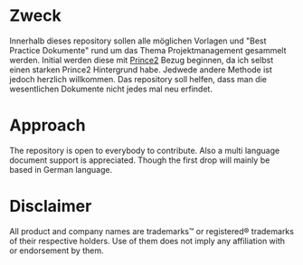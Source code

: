 # Zweck
Innerhalb dieses repository sollen alle möglichen Vorlagen und "Best Practice Dokumente" rund um das Thema Projektmanagement gesammelt werden. Initial werden diese mit [Prince2][4f70fbcc] Bezug beginnen, da ich selbst einen starken Prince2 Hintergrund habe. Jedwede andere Methode ist jedoch herzlich willkommen.
Das repository soll helfen, dass man die wesentlichen Dokumente nicht jedes mal neu erfindet.

# Approach
The repository is open to everybody to contribute. Also a multi language document support is appreciated. Though the first drop will mainly be based in German language.

# Disclaimer
All product and company names are trademarks™ or registered® trademarks of their respective holders. Use of them does not imply any affiliation with or endorsement by them.

  [4f70fbcc]: https://www.axelos.com/best-practice-solutions/prince2 "Prince2"
